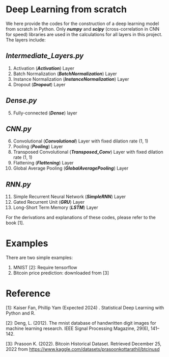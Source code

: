 # Deep Learning from scratch

We here provide the codes for the construction of a deep learning model from scratch in Python. Only **_numpy_** and **_scipy_** (cross-correlation in CNN for speed) libraries are used in the calculations for all layers in this project. The layers include:
## **_Intermediate_Layers.py_**
1. Activation (**_Activation_**) Layer
2. Batch Normalization (**_BatchNormalization_**) Layer
3. Instance Normalization (**_InstanceNormalization_**) Layer
4. Dropout (**_Dropout_**) Layer

## **_Dense.py_**
5. Fully-connected (**_Dense_**) layer

## **_CNN.py_**
6. Convolutional (**_Convolutional_**) Layer with fixed dilation rate (1, 1) 
7. Pooling (**_Pooling_**) Layer
8. Transposed Convolutional (**_Transposed_Conv_**) Layer with fixed dilation rate (1, 1)
9. Flattening (**_Flattening_**) Layer
10. Global Average Pooling (**_GlobalAveragePooling_**) Layer

## **_RNN.py_**
11. Simple Recurrent Neural Network (**_SimpleRNN_**) Layer
12. Gated Recurrent Unit (**_GRU_**) Layer
13. Long-Short Term Memory (**_LSTM_**) Layer

For the derivations and explanations of these codes, please refer to the book [1].


# Examples
There are two simple examples:
1. MNIST [2]: Require tensorflow
2. Bitcoin price prediction: downloaded from [3]

# Reference
[1]: Kaiser Fan, Phillip Yam (Expected 2024) . Statistical Deep Learning with Python and R.

[2]: Deng, L. (2012). The mnist database of handwritten digit images for machine learning research. IEEE Signal Processing Magazine, 29(6), 141–142.

[3]: Prasoon K. (2022). Bitcoin Historical Dataset. Retrieved December 25, 2022 from https://www.kaggle.com/datasets/prasoonkottarathil/btcinusd